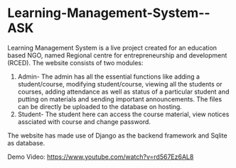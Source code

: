 # Learning-Management-System--ASK

Learning Management System is a live project created for an education based NGO, named Regional centre for entrepreneurship and development (RCED).
The website consists of two modules:
1. Admin- The admin has all the essential functions like adding a student/course, modifying student/course, viewing all the students or courses, adding attendance as well as status of a particular student and putting on materials and sending important announcements.
The files can be directly be uploaded to the database on hosting.
2. Student- The student here can access the course material, view notices assciated with course and change password. 

The website has made use of Django as the backend framework and Sqlite as database.

Demo Video: https://www.youtube.com/watch?v=rd567Ez6AL8
